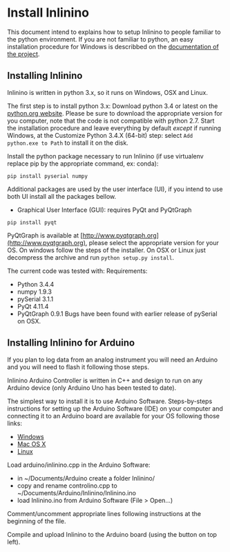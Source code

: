 Install Inlinino
================

This document intend to explains how to setup Inlinino to people familiar to the python environment. If you are not familiar to python, an easy installation procedure for Windows is describbed on the [documentation of the project](http://inlinino.readthedocs.io/en/latest/quick_start.html).

## Installing Inlinino
Inlinino is written in python 3.x, so it runs on Windows, OSX and Linux.

The first step is to install python 3.x:
Download python 3.4 or latest on the [python.org website](https://www.python.org/downloads/). Please be sure to download the appropriate version for you computer, note that the code is not compatible with python 2.7.
Start the installation procedure and leave everything by default *except* if running Windows, at the Customize Python 3.4.X (64-bit) step: select `Add python.exe to Path` to install it on the disk.

Install the python package necessary to run Inlinino (if use virtualenv replace pip by the appropriate command, ex: conda):
```
pip install pyserial numpy
```
Additional packages are used by the user interface (UI), if you intend to use both UI install all the packages bellow.
- Graphical User Interface (GUI): requires PyQt and PyQtGraph
```
pip install pyqt
```
PyQtGraph is available at [http://www.pyqtgraph.org](http://www.pyqtgraph.org), please select the appropriate version for your OS. On windows follow the steps of the installer. On OSX or Linux just decompress the archive and run `python setup.py install`.

The current code was tested with:
Requirements:
- Python      3.4.4
- numpy       1.9.3
- pySerial    3.1.1
- PyQt        4.11.4
- PyQtGraph   0.9.1
Bugs have been found with earlier release of pySerial on OSX.

## Installing Inlinino for Arduino
If you plan to log data from an analog instrument you will need an Arduino and you will need to flash it following those steps.

Inlinino Arduino Controller is written in C++ and design to run on any Arduino device (only Arduino Uno has been tested to date).

The simplest way to install it is to use Arduino Software. Steps-by-steps instructions for setting up the Arduino Software (IDE) on your computer and connecting it to an Arduino board are available for your OS following those links:
- [Windows](https://www.arduino.cc/en/Guide/Windows)
- [Mac OS X](https://www.arduino.cc/en/Guide/MacOSX)
- [Linux](https://www.arduino.cc/en/Guide/Linux)

Load arduino/inlinino.cpp in the Arduino Software:
- in ~/Documents/Arduino create a folder Inlinino/
- copy and rename controlino.cpp
  to ~/Documents/Arduino/Inlinino/Inlinino.ino
- load Inlinino.ino from Arduino Software (File > Open...)

Comment/uncomment appropriate lines following instructions
at the beginning of the file.

Compile and upload Inlinino to the Arduino board (using the button on top left).
